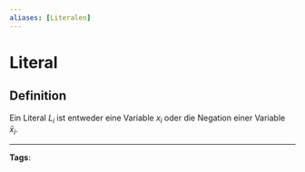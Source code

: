 ```yaml
---
aliases: [Literalen]
---
```


# Literal

## Definition

Ein Literal $L_{i}$ ist entweder eine Variable $x_{i}$ oder die Negation einer Variable $\bar{x}_{i}$.

---

**Tags**:
